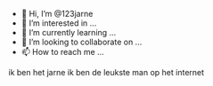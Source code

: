 - 👋 Hi, I’m @123jarne
- 👀 I’m interested in ...
- 🌱 I’m currently learning ...
- 💞️ I’m looking to collaborate on ...
- 📫 How to reach me ...

<!---
123jarne/123jarne is a ✨ special ✨ repository because its `README.md` (this file) appears on your GitHub profile.
You can click the Preview link to take a look at your changes.
--->
ik ben het jarne ik ben de leukste man op het internet
